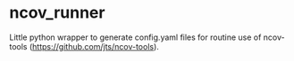 # ncov_runner
Little python wrapper to generate config.yaml files for routine use of ncov-tools (https://github.com/jts/ncov-tools).
